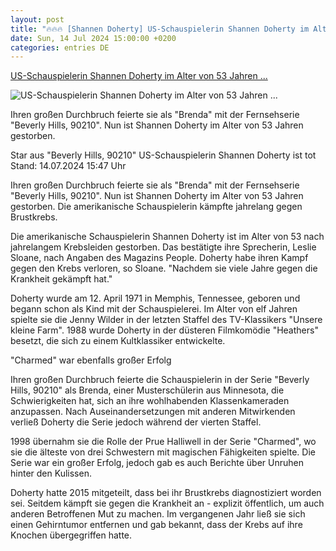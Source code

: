 ```yaml
---
layout: post
title: "🔥🔥🔥 [Shannen Doherty] US-Schauspielerin Shannen Doherty im Alter von 53 Jahren ..."
date: Sun, 14 Jul 2024 15:00:00 +0200
categories: entries DE
---
```

[US-Schauspielerin Shannen Doherty im Alter von 53 Jahren ...](https://www.tagesschau.de/ausland/amerika/shannen-doherty-tot-100.html)

![US-Schauspielerin Shannen Doherty im Alter von 53 Jahren ...](https://images.tagesschau.de/image/6029d0a3-c0c7-448f-a64a-c69bd0761ea5/AAABkLFgzvk/AAABjwnlFvA/16x9-1280/doherty-100.jpg)

Ihren großen Durchbruch feierte sie als "Brenda" mit der Fernsehserie "Beverly Hills, 90210". Nun ist Shannen Doherty im Alter von 53 Jahren gestorben.

Star aus "Beverly Hills, 90210" US-Schauspielerin Shannen Doherty ist tot Stand: 14.07.2024 15:47 Uhr

Ihren großen Durchbruch feierte sie als "Brenda" mit der Fernsehserie "Beverly Hills, 90210". Nun ist Shannen Doherty im Alter von 53 Jahren gestorben. Die amerikanische Schauspielerin kämpfte jahrelang gegen Brustkrebs.

Die amerikanische Schauspielerin Shannen Doherty ist im Alter von 53 nach jahrelangem Krebsleiden gestorben. Das bestätigte ihre Sprecherin, Leslie Sloane, nach Angaben des Magazins People. Doherty habe ihren Kampf gegen den Krebs verloren, so Sloane. "Nachdem sie viele Jahre gegen die Krankheit gekämpft hat."

Doherty wurde am 12. April 1971 in Memphis, Tennessee, geboren und begann schon als Kind mit der Schauspielerei. Im Alter von elf Jahren spielte sie die Jenny Wilder in der letzten Staffel des TV-Klassikers "Unsere kleine Farm". 1988 wurde Doherty in der düsteren Filmkomödie "Heathers" besetzt, die sich zu einem Kultklassiker entwickelte.

"Charmed" war ebenfalls großer Erfolg

Ihren großen Durchbruch feierte die Schauspielerin in der Serie "Beverly Hills, 90210" als Brenda, einer Musterschülerin aus Minnesota, die Schwierigkeiten hat, sich an ihre wohlhabenden Klassenkameraden anzupassen. Nach Auseinandersetzungen mit anderen Mitwirkenden verließ Doherty die Serie jedoch während der vierten Staffel.

1998 übernahm sie die Rolle der Prue Halliwell in der Serie "Charmed", wo sie die älteste von drei Schwestern mit magischen Fähigkeiten spielte. Die Serie war ein großer Erfolg, jedoch gab es auch Berichte über Unruhen hinter den Kulissen.

Doherty hatte 2015 mitgeteilt, dass bei ihr Brustkrebs diagnostiziert worden sei. Seitdem kämpft sie gegen die Krankheit an - explizit öffentlich, um auch anderen Betroffenen Mut zu machen. Im vergangenen Jahr ließ sie sich einen Gehirntumor entfernen und gab bekannt, dass der Krebs auf ihre Knochen übergegriffen hatte.

